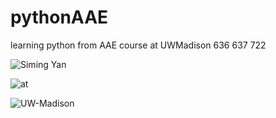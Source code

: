 # pythonAAE
learning python from AAE course at UWMadison 636 637 722

![Siming Yan](https://img.shields.io/badge/A%20project%20by-Siming__Yan-ff69b4)

![at](https://img.shields.io/badge/build-succeeded-brightgreen.svg)

![UW-Madison](https://img.shields.io/badge/Tests-passing-brightgreen.svg)




